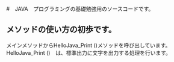 #　JAVA　プログラミングの基礎勉強用のソースコードです。
##  メソッドの使い方の初歩です。    
  メインメソッドからHelloJava_Print ()メソッドを呼び出しています。  
  HelloJava_Print ()　は、標準出力に文字を出力する処理を行います。

